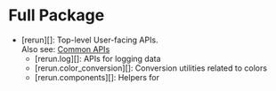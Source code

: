 # Full Package

* [rerun][]: Top-level User-facing APIs.<br/>
Also see: [Common APIs](/common)
    * [rerun.log][]: APIs for logging data
    * [rerun.color_conversion][]: Conversion utilities related to colors
    * [rerun.components][]: Helpers for
